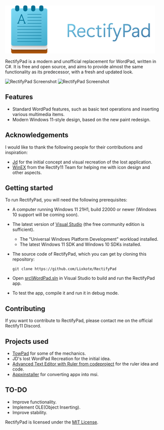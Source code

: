 <p align="left">
    <img src="https://raw.githubusercontent.com/Lixkote/RectifyPad/master/logo.png">
</p>

RectifyPad is a modern and unofficial replacement for WordPad, written in C#. It is free and open source, and aims to provide almost the same functionality as its predecessor, with a fresh and updated look.

![RectifyPad Screenshot](https://github.com/Lixkote/WordPad11/blob/main/darkpreview.png)
![RectifyPad Screenshot](https://github.com/Lixkote/WordPad11/blob/main/lightpreviewnew.png)

## Features
- Standard WordPad features, such as basic text operations and inserting various multimedia items.
- Modern Windows 11-style design, based on the new paint redesign.

## Acknowledgements
I would like to thank the following people for their contributions and inspiration:
 - [Jd](https://github.com/Jd-1206) for the initial concept and visual recreation of the lost application.
 - [WinEX](https://github.com/WinExperiments) from the Rectify11 Team for helping me with icon design and other aspects.

## Getting started
To run RectifyPad, you will need the following prerequisites:
- A computer running Windows 11 21H1, build 22000 or newer (Windows 10 support will be coming soon).
- The latest version of [Visual Studio](https://developer.microsoft.com/en-us/windows/downloads) (the free community edition is sufficient).
  - The "Universal Windows Platform Development" workload installed.
  - The latest Windows 11 SDK and Windows 10 SDKs installed.


- The source code of RectifyPad, which you can get by cloning this repository:
    ```
    git clone https://github.com/Lixkote/RectifyPad
    ```

- Open [src\WordPad.sln](/src/WordPad.sln) in Visual Studio to build and run the RectifyPad app.
- To test the app, compile it and run it in debug mode.

## Contributing
If you want to contribute to RectifyPad, please contact me on the official Rectify11 Discord.

## Projects used
 - [TowPad](https://github.com/itsWindows11/TowPad) for some of the mechanics.
 - JD's lost WordPad Recreation for the initial idea.
 - [Advanced Text Editor with Ruler from codeproject](https://www.codeproject.com/Articles/22783/Advanced-Text-Editor-with-Ruler) for the ruler idea and code.
 - [Appxinstaller](https://github.com/aL3891/AppxInstaller/tree/master) for converting appx into msi.

## TO-DO
  - Improve functionality.
  - Implement OLE(Object Inserting).
  - Improve stability.
  
RectifyPad is licensed under the [MIT License](./LICENSE).
